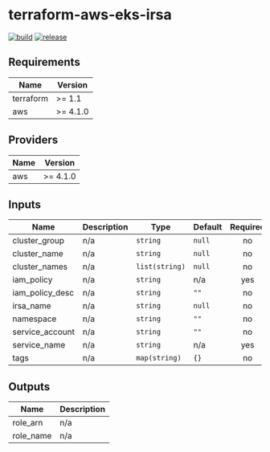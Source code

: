 # terraform-aws-eks-irsa

[![build](https://img.shields.io/github/workflow/status/nalbam/terraform-aws-eks-irsa/build?label=build&style=for-the-badge&logo=github)](https://github.com/nalbam/terraform-aws-eks-irsa/actions/workflows/push.yaml)
[![release](https://img.shields.io/github/v/release/nalbam/terraform-aws-eks-irsa?style=for-the-badge&logo=github)](https://github.com/nalbam/terraform-aws-eks-irsa/releases)

<!--- BEGIN_TF_DOCS --->
## Requirements

| Name | Version |
|------|---------|
| terraform | >= 1.1 |
| aws | >= 4.1.0 |

## Providers

| Name | Version |
|------|---------|
| aws | >= 4.1.0 |

## Inputs

| Name | Description | Type | Default | Required |
|------|-------------|------|---------|:--------:|
| cluster\_group | n/a | `string` | `null` | no |
| cluster\_name | n/a | `string` | `null` | no |
| cluster\_names | n/a | `list(string)` | `null` | no |
| iam\_policy | n/a | `string` | n/a | yes |
| iam\_policy\_desc | n/a | `string` | `""` | no |
| irsa\_name | n/a | `string` | `null` | no |
| namespace | n/a | `string` | `""` | no |
| service\_account | n/a | `string` | `""` | no |
| service\_name | n/a | `string` | n/a | yes |
| tags | n/a | `map(string)` | `{}` | no |

## Outputs

| Name | Description |
|------|-------------|
| role\_arn | n/a |
| role\_name | n/a |

<!--- END_TF_DOCS --->
